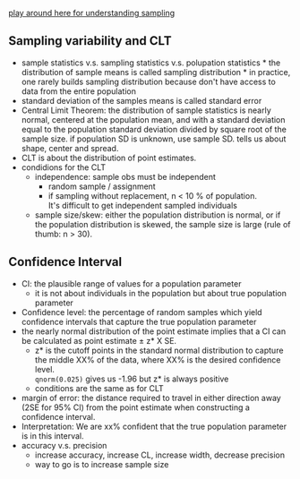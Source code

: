 [play around here for understanding sampling](https://gallery.shinyapps.io/CLT_mean/)
## Sampling variability and CLT
* sample statistics v.s. sampling statistics v.s. polupation statistics 
      * the distribution of sample means is called sampling distribution 
      * in practice, one rarely builds sampling distribution because don't have access to data from the entire population
* standard deviation of the samples means is called standard error  
* Central Limit Theorem: the distribution of sample statistics is nearly normal, centered at the 
population mean, and with a standard deviation equal to the population standard
deviation divided by square root of the sample size. if population SD is unknown, 
use sample SD. tells us about shape, center and spread.   
* CLT is about the distribution of point estimates.    
* condidions for the CLT
    * independence: sample obs must be independent 
        * random sample / assignment
        * if sampling without replacement, n < 10 % of population.    
        It's difficult to get independent sampled individuals   
    * sample size/skew: either the population distribution is normal, or if the population distribution is 
    skewed, the sample size is large (rule of thumb: n > 30).  
    
## Confidence Interval
* CI: the plausible range of values for a population parameter
    * it is not about individuals in the population but about true population parameter
* Confidence level: the percentage of random samples which yield confidence intervals that
capture the true population parameter
* the nearly normal distribution of the point estimate implies that a CI
can be calculated as point estimate ± z* X SE. 
    * z* is the cutoff points in the standard normal distribution to 
    capture the middle XX% of the data, where XX% is the desired confidence level.  
    `qnorm(0.025)` gives us -1.96 but z* is always positive
    * conditions are the same as for CLT
* margin of error: the distance required to travel in either direction away (2SE for 95% CI) 
from the point estimate when constructing a confidence interval.   
* Interpretation: We are xx% confident that the true population parameter is in 
this interval.  
* accuracy v.s. precision 
    * increase accuracy, increase CL, increase width, decrease precision
    * way to go is to increase sample size

    


